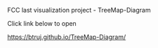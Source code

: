 FCC last visualization project - TreeMap-Diagram

Click link below to open

https://btruj.github.io/TreeMap-Diagram/
